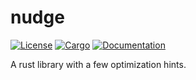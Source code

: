 # nudge

[![License](https://img.shields.io/badge/license-MIT%2FApache--2.0-blue.svg)](
https://github.com/mtak-/nudge)
[![Cargo](https://img.shields.io/crates/v/nudge.svg)](
https://crates.io/crates/nudge)
[![Documentation](https://docs.rs/nudge/badge.svg)](
https://docs.rs/nudge)

A rust library with a few optimization hints.
